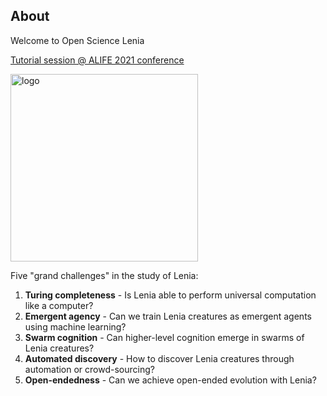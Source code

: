 ## About

Welcome to Open Science Lenia

[Tutorial session @ ALIFE 2021 conference](https://www.robot100.cz/workshops)

<img src="https://chakazul.github.io/OSLenia-logo2.png" alt="logo" width="300"/>

Five "grand challenges" in the study of Lenia:
1. **Turing completeness** - Is Lenia able to perform universal computation like a computer?
2. **Emergent agency** - Can we train Lenia creatures as emergent agents using machine learning?
3. **Swarm cognition** - Can higher-level cognition emerge in swarms of Lenia creatures?
4. **Automated discovery** - How to discover Lenia creatures through automation or crowd-sourcing?
5. **Open-endedness** - Can we achieve open-ended evolution with Lenia?
